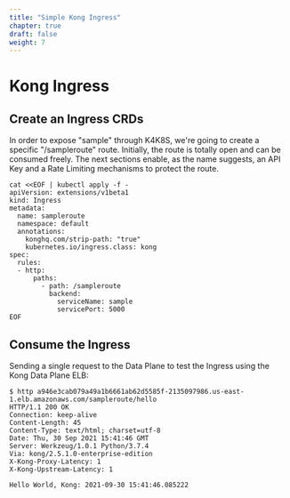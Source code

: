 ```yaml
---
title: "Simple Kong Ingress"
chapter: true
draft: false
weight: 7
---
```


# Kong Ingress

## Create an Ingress CRDs
In order to expose "sample" through K4K8S, we're going to create a specific "/sampleroute" route. Initially, the route is totally open and can be consumed freely. The next sections enable, as the name suggests, an API Key and a Rate Limiting mechanisms to protect the route.

```
cat <<EOF | kubectl apply -f -
apiVersion: extensions/v1beta1
kind: Ingress
metadata:
  name: sampleroute
  namespace: default
  annotations:
    konghq.com/strip-path: "true"
    kubernetes.io/ingress.class: kong
spec:
  rules:
  - http:
      paths:
        - path: /sampleroute
          backend:
            serviceName: sample
            servicePort: 5000
EOF
```


## Consume the Ingress
Sending a single request to the Data Plane to test the Ingress using the Kong Data Plane ELB:
```
$ http a946e3cab079a49a1b6661ab62d5585f-2135097986.us-east-1.elb.amazonaws.com/sampleroute/hello
HTTP/1.1 200 OK
Connection: keep-alive
Content-Length: 45
Content-Type: text/html; charset=utf-8
Date: Thu, 30 Sep 2021 15:41:46 GMT
Server: Werkzeug/1.0.1 Python/3.7.4
Via: kong/2.5.1.0-enterprise-edition
X-Kong-Proxy-Latency: 1
X-Kong-Upstream-Latency: 1

Hello World, Kong: 2021-09-30 15:41:46.085222
```